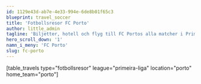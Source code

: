 ```yaml
---
id: 1129e43d-ab7e-4e33-994e-6de8b01f65c3
blueprint: travel_soccer
title: 'Fotbollsresor FC Porto'
author: little_admin
tagline: 'Biljetter, hotell och flyg till FC Portos alla matcher i Primeira Liga'
hero_scroll_down: '1'
namn_i_meny: 'FC Porto'
slug: fc-porto
---
```

<p>[table_travels type="fotbollsresor" league="primeira-liga" location="porto" home_team="porto"]</p>

